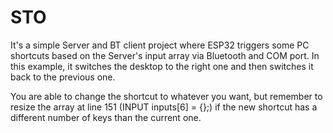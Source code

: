 # STO
It's a simple Server and BT client project where ESP32 triggers some PC shortcuts based on the Server's input array via Bluetooth and COM port.
In this example, it switches the desktop to the right one and then switches it back to the previous one.

You are able to change the shortcut to whatever you want, but remember to resize the array at line 151 (INPUT inputs[6] = {};) if the new shortcut has a different number of keys than the current one.
